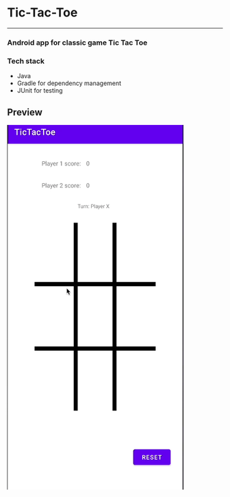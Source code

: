 # Tic-Tac-Toe
***
### Android app for classic game Tic Tac Toe

### Tech stack
- Java
- Gradle for dependency management
- JUnit for testing

## Preview

![Demo gameplay](src/demo_gameplay.gif)
